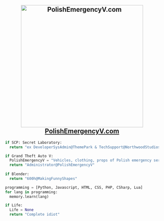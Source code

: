 <h2 align="center">

<a href="https://polishemergencyv.com"> 
  <img src="https://i.imgur.com/lIUlT9w.png" width="400" alt="PolishEmergencyV.com">
</a>
<br>
<a href="https://polishemergencyv.com">PolishEmergencyV.com</a></h2>

```python
if SCP: Secret Laboratory:
  return "ex DeveloperSysAdmin@ThemePark & TechSupport@NorthwoodStudios"

if Grand Theft Auto V:
  PolishEmergencyV = "Vehicles, clothing, props of Polish emergency services in Grand Theft Auto V"
  return "Administrator@PolishEmergencyV"
  
if Blender:
  return "600h@MakingFunnyShapes"

programming = [Python, Javascript, HTML, CSS, PHP, CSharp, Lua]
for lang in programming:
  memory.learn(lang)

if Life:
  Life = None
  return "Complete idiot"
```
